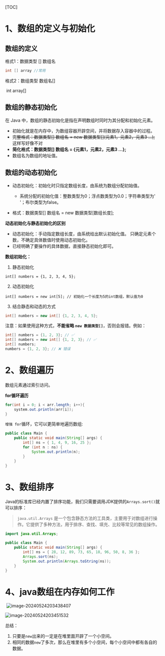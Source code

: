[TOC]



# 1、数组的定义与初始化
## 数组的定义 
格式1：数据类型 [] 数组名

```java
int [] array //常用
```

格式2：数组类型 数组名[]

​    int array[]

## 数组的静态初始化

在 Java 中，数组的静态初始化是指在声明数组时同时为其分配和初始化元素。

* 初始化就是在内存中，为数组容器开辟空间，并将数据存入容器中的过程。
* ~~完整格式：数据类型[] 数组名 = new 数据类型[](元素1，元素2，元素3 ...);~~   这样写好像不对
* **简化格式：数据类型[] 数组名 = {元素1，元素2，元素3 ...};**
* 数组名为数组的地址值。

## 数组的动态初始化

* 动态初始化：初始化时只指定数组长度，由系统为数组分配初始值。
  * 系统分配的初始化值：整数类型为0；浮点数类型为0.0；字符串类型为' '；布尔类型为false。

* 格式：数据类型[] 数组名 = new 数据类型[数组长度];

**动态初始化与静态初始化的区别**

* 动态初始化：手动指定数组长度，由系统给出默认初始化值。 只确定元素个数，不确定具体数值时使用动态初始化。
* 已经明确了要操作的具体数据，直接静态初始化即可。



**数组初始化：**

1. 静态初始化

```
int[] numbers = {1, 2, 3, 4, 5};
```

2. 动态初始化

```
int[] numbers = new int[5]; // 初始化一个长度为5的int数组，默认值为0
```

3. 结合静态和动态的方式

```java
int[] numbers = new int[] {1, 2, 3, 4, 5};
```

注意：如果使用这种方式，**不能省略 `new 数据类型[]`**，否则会报错。例如：

```java
int[] numbers = {1, 2, 3}; // ✅
int[] numbers = new int[] {1, 2, 3}; // ✅
int[] numbers;
numbers = {1, 2, 3}; // ❌ 错误
```



# 2、数组遍历
数组元素通过索引访问。

**for循环遍历**

```java
for(int i = 0; i < arr.length; i++){
    system.out.println(arr[i]);
}
```
`增强 for`循环，它可以更简单地遍历数组:

```java
public class Main {
    public static void main(String[] args) {
        int[] ns = { 1, 4, 9, 16, 25 };
        for (int n : ns) {
            System.out.println(n);
        }
    }
}
```
# 3、数组排序
Java的标准库已经内置了排序功能，我们只需要调用JDK提供的`Arrays.sort()`就可以排序：

>`java.util.Arrays` 是一个包含静态方法的工具类，主要用于对数组进行操作。它提供了多种方法，用于排序、查找、填充、比较等常见的数组操作。
>
>

```java
import java.util.Arrays;

public class Main {
    public static void main(String[] args) {
        int[] ns = { 28, 12, 89, 73, 65, 18, 96, 50, 8, 36 };
        Arrays.sort(ns);
        System.out.println(Arrays.toString(ns));
    }
}
```

# 4、java数组在内存如何工作
​    ![image-20240524203438407](D:\md_image\image-20240524203438407.png)


![image-20240524203451532](D:\md_image\image-20240524203451532.png)

总结：

1. 只要是`new`出来的一定是在堆里面开辟了一个小空间。
2. 相同的数据`new`了多次，那么在堆里有多个小空间，每个小空间中都有各自的数据。